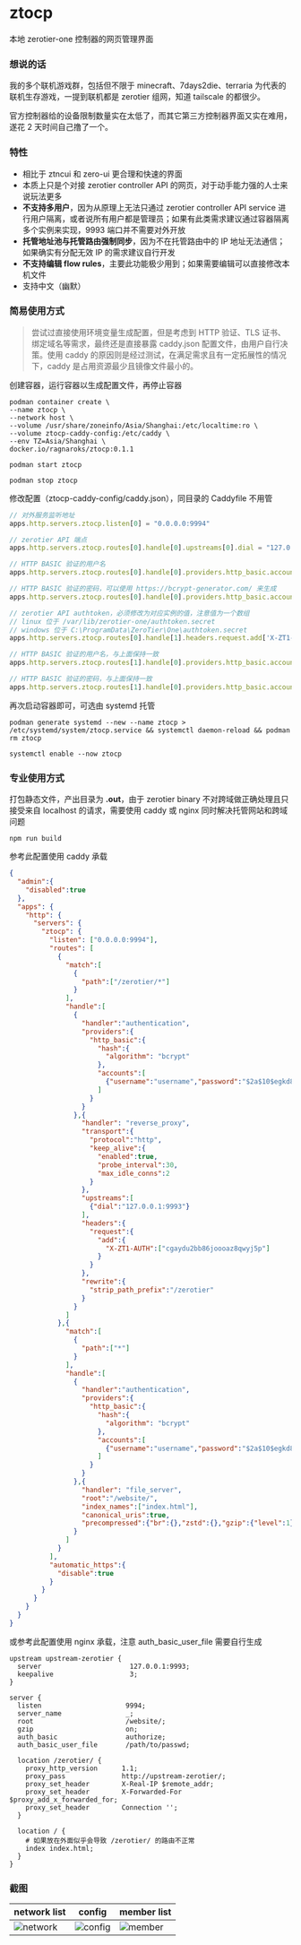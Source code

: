 # ztocp
本地 zerotier-one 控制器的网页管理界面

### 想说的话
我的多个联机游戏群，包括但不限于 minecraft、7days2die、terraria 为代表的联机生存游戏，一提到联机都是 zerotier 组网，知道 tailscale 的都很少。

官方控制器给的设备限制数量实在太低了，而其它第三方控制器界面又实在难用，遂花 2 天时间自己撸了一个。

### 特性
- 相比于 ztncui 和 zero-ui 更合理和快速的界面
- 本质上只是个对接 zerotier controller API 的网页，对于动手能力强的人士来说玩法更多
- **不支持多用户**，因为从原理上无法只通过 zerotier controller API service 进行用户隔离，或者说所有用户都是管理员；如果有此类需求建议通过容器隔离多个实例来实现，9993 端口并不需要对外开放
- **托管地址池与托管路由强制同步**，因为不在托管路由中的 IP 地址无法通信；如果确实有分配无效 IP 的需求建议自行开发
- **不支持编辑 flow rules**，主要此功能极少用到；如果需要编辑可以直接修改本机文件
- 支持中文（幽默）

### 简易使用方式
> 尝试过直接使用环境变量生成配置，但是考虑到 HTTP 验证、TLS 证书、绑定域名等需求，最终还是直接暴露 caddy.json 配置文件，由用户自行决策。使用 caddy 的原因则是经过测试，在满足需求且有一定拓展性的情况下，caddy 是占用资源最少且镜像文件最小的。

创建容器，运行容器以生成配置文件，再停止容器
```shell
podman container create \
--name ztocp \
--network host \
--volume /usr/share/zoneinfo/Asia/Shanghai:/etc/localtime:ro \
--volume ztocp-caddy-config:/etc/caddy \
--env TZ=Asia/Shanghai \
docker.io/ragnaroks/ztocp:0.1.1

podman start ztocp

podman stop ztocp
```

修改配置（ztocp-caddy-config/caddy.json），同目录的 Caddyfile 不用管
```js
// 对外服务监听地址
apps.http.servers.ztocp.listen[0] = "0.0.0.0:9994"

// zerotier API 端点
apps.http.servers.ztocp.routes[0].handle[0].upstreams[0].dial = "127.0.0.1:9993"

// HTTP BASIC 验证的用户名
apps.http.servers.ztocp.routes[0].handle[0].providers.http_basic.account[0].username = "username"

// HTTP BASIC 验证的密码，可以使用 https://bcrypt-generator.com/ 来生成
apps.http.servers.ztocp.routes[0].handle[0].providers.http_basic.account[0].password = "$2a$10$egkd8sE7eGclIohEJBYYr.9Ck3KKN2Zgiq7/7WpFUY/Ats.Mzt9ja"

// zerotier API authtoken，必须修改为对应实例的值，注意值为一个数组
// linux 位于 /var/lib/zerotier-one/authtoken.secret
// windows 位于 C:\ProgramData\ZeroTier\One\authtoken.secret
apps.http.servers.ztocp.routes[0].handle[1].headers.request.add['X-ZT1-AUTH'] = ["cgaydu2bb86joooaz8qwyj5p"]

// HTTP BASIC 验证的用户名，与上面保持一致
apps.http.servers.ztocp.routes[1].handle[0].providers.http_basic.account[0].username = "username"

// HTTP BASIC 验证的密码，与上面保持一致
apps.http.servers.ztocp.routes[1].handle[0].providers.http_basic.account[0].password = "$2a$10$egkd8sE7eGclIohEJBYYr.9Ck3KKN2Zgiq7/7WpFUY/Ats.Mzt9ja"
```

再次启动容器即可，可选由 systemd 托管
```shell
podman generate systemd --new --name ztocp > /etc/systemd/system/ztocp.service && systemctl daemon-reload && podman rm ztocp

systemctl enable --now ztocp
```

### 专业使用方式
打包静态文件，产出目录为 **.out**，由于 zerotier binary 不对跨域做正确处理且只接受来自 localhost 的请求，需要使用 caddy 或 nginx 同时解决托管网站和跨域问题
```shell
npm run build
```

参考此配置使用 caddy 承载
```json
{
  "admin":{
    "disabled":true
  },
  "apps": {
    "http": {
      "servers": {
        "ztocp": {
          "listen": ["0.0.0.0:9994"],
          "routes": [
            {
              "match":[
                {
                  "path":["/zerotier/*"]
                }
              ],
              "handle":[
                {
                  "handler":"authentication",
                  "providers":{
                    "http_basic":{
                      "hash":{
                        "algorithm": "bcrypt"
                      },
                      "accounts":[
                        {"username":"username","password":"$2a$10$egkd8sE7eGclIohEJBYYr.9Ck3KKN2Zgiq7/7WpFUY/Ats.Mzt9ja","salt":""}
                      ]
                    }
                  }
                },{
                  "handler": "reverse_proxy",
                  "transport":{
                    "protocol":"http",
                    "keep_alive":{
                      "enabled":true,
                      "probe_interval":30,
                      "max_idle_conns":2
                    }
                  },
                  "upstreams":[
                    {"dial":"127.0.0.1:9993"}
                  ],
                  "headers":{
                    "request":{
                      "add":{
                        "X-ZT1-AUTH":["cgaydu2bb86joooaz8qwyj5p"]
                      }
                    }
                  },
                  "rewrite":{
                    "strip_path_prefix":"/zerotier"
                  }
                }
              ]
            },{
              "match":[
                {
                  "path":["*"]
                }
              ],
              "handle":[
                {
                  "handler":"authentication",
                  "providers":{
                    "http_basic":{
                      "hash":{
                        "algorithm": "bcrypt"
                      },
                      "accounts":[
                        {"username":"username","password":"$2a$10$egkd8sE7eGclIohEJBYYr.9Ck3KKN2Zgiq7/7WpFUY/Ats.Mzt9ja","salt":""}
                      ]
                    }
                  }
                },{
                  "handler": "file_server",
                  "root":"/website/",
                  "index_names":["index.html"],
                  "canonical_uris":true,
                  "precompressed":{"br":{},"zstd":{},"gzip":{"level":1}}
                }
              ]
            }
          ],
          "automatic_https":{
            "disable":true
          }
        }
      }
    }
  }
}
```

或参考此配置使用 nginx 承载，注意 auth_basic_user_file 需要自行生成
```nginx
upstream upstream-zerotier {
  server                      127.0.0.1:9993;
  keepalive                   3;
}

server {
  listen                     9994;
  server_name                _;
  root                       /website/;
  gzip                       on;
  auth_basic                 authorize;
  auth_basic_user_file       /path/to/passwd;

  location /zerotier/ {
    proxy_http_version      1.1;
    proxy_pass              http://upstream-zerotier/;
    proxy_set_header        X-Real-IP $remote_addr;
    proxy_set_header        X-Forwarded-For $proxy_add_x_forwarded_for;
    proxy_set_header        Connection '';
  }

  location / {
    # 如果放在外面似乎会导致 /zerotier/ 的路由不正常
    index index.html;
  }
}
```

### 截图
|network list|config|member list|
|-|-|-|
|![network](./public/network.png)|![config](./public/config.png)|![member](./public/member.png)|